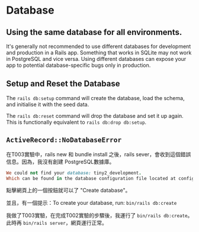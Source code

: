 # Database

## Using the same database for all environments.

It's generally not recommended to use different databases for development and production in a Rails app. Something that works in SQLite may not work in PostgreSQL and vice versa. Using different databases can expose your app to potential database-specific bugs only in production.

## Setup and Reset the Database

The `rails db:setup` command will create the database, load the schema, and initialise it with the seed data.

The `rails db:reset` command will drop the database and set it up again. This is functionally equivalent to `rails db:drop db:setup`.

## `ActiveRecord::NoDatabaseError`

在T003實驗中，rails new 和 bundle install 之後，rails sever，會收到這個錯誤信息。因為，我沒有創建 PostgreSQL數據庫。

```ruby
We could not find your database: tiny2_development. 
Which can be found in the database configuration file located at config/database.yml.
```

點擊網頁上的一個按鈕就可以了 "Create database"。

並且，有一個提示：To create your database, run: `bin/rails db:create`

我做了T003實驗，在完成T002實驗的步驟後，我運行了 `bin/rails db:create`。此時再 `bin/rails server`，網頁運行正常。



